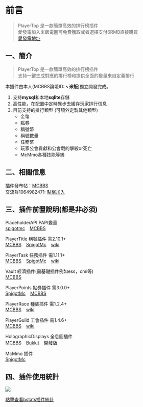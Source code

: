# 前言
> PlayerTop 是一款簡單高效的排行榜插件  
> 愛發電加入米飯電圈可免費獲取或者選擇支付6RMB直接購買  
> [愛發電地址](https://afdian.net/@PlayerTitle)


## 一、簡介
> PlayerTop 是一款簡單高效的排行榜插件  
> 支持一鍵生成對應的排行榜和提供全面的變量來自定義排行

本插件由本人(MCBBS論壇ID:**ヽ米飯**)獨立開發完成。

1. 支持**mysql**和本地**sqlite**存儲
2. 高性能，在配置中定時異步去緩存玩家排行信息
3. 目前支持的排行類型 (可額外定製其他類型)
   * 金幣
   * 點券
   * 稱號幣
   * 稱號數量
   * 任務幣
   * 玩家公會貢獻和公會戰的擊殺or死亡
   * McMmo各種技能等級

## 二、相關信息

插件發布帖：[MCBBS](https://www.mcbbs.net/thread-1351130-1-1.html)  
交流群1064982471: [點擊加入](https://jq.qq.com/?_wv=1027&k=5sxTf8u)

## 三、插件前置說明(都是非必須)

PlaceholderAPI PAPI變量  
[spigotmc](https://www.spigotmc.org/resources/placeholderapi.6245/) &ensp;
[MCBBS](https://www.mcbbs.net/thread-1216863-1-1.html)

PlayerTitle 稱號插件 需2.10.1+  
[MCBBS](https://www.mcbbs.net/thread-1004671-1-1.html) &ensp;
[SpigotMc](https://www.spigotmc.org/resources/78048) &ensp;
[wiki](PlayerTitle3/zh_CN/)

PlayerTask 任務插件 需1.11.1+  
[MCBBS](https://www.mcbbs.net/thread-1084534-1-1.html) &ensp;
[SpigotMc](https://www.spigotmc.org/resources/96554) &ensp;
[wiki](PlayerTask/zh_CN/)

Vault 經濟插件(需基礎插件例如ess，cmi等)  
[MCBBS](https://www.mcbbs.net/thread-1229697-1-1.html)

PlayerPoints 點券插件 需3.0.0+    
[SpigotMc](https://www.spigotmc.org/resources/playerpoints.80745/) &ensp;
[MCBBS](https://www.mcbbs.net/thread-1296992-1-1.html)

PlayerRace 種族插件 需1.2.4+    
[MCBBS](https://www.mcbbs.net/thread-1149860-1-1.html) &ensp;
[wiki](PlayerRace/zh_CN/)

PlayerGuild 工會插件 需1.4.6+    
[MCBBS](https://www.mcbbs.net/thread-1297813-1-1.html) &ensp;
[wiki](PlayerGuild/zh_CN/)

HolographicDisplays 全息圖插件  
[MCBBS](https://www.mcbbs.net/thread-377628-1-1.html) &ensp;
[Bukkit](https://dev.bukkit.org/projects/holographic-displays)  &ensp;
[開發版](https://ci.codemc.io/job/filoghost/job/HolographicDisplays/)

McMmo 插件    
[SpigotMc](https://www.spigotmc.org/resources/official-mcmmo-original-author-returns.64348/)

## 四、插件使用統計

![](https://bstats.org/signatures/bukkit/PlayerTop.svg)

[點擊查看bstats插件統計](https://bstats.org/plugin/bukkit/PlayerTop/15377)